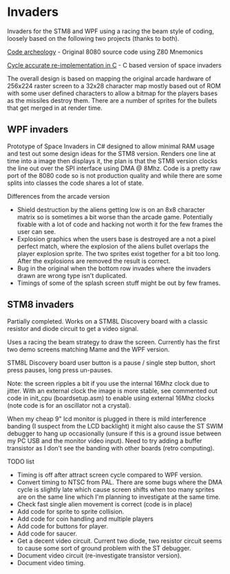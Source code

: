 # Invaders

Invaders for the STM8 and WPF using a racing the beam style of coding, loosely based on the following two projects (thanks to both).

[Code archeology](http://computerarcheology.com/Arcade/SpaceInvaders/Code.html) - Original 8080 source code using Z80 Mnemonics

[Cycle accurate re-implementation in C](https://github.com/loadzero/si78c) - C based version of space invaders

The overall design is based on mapping the original arcade hardware of 256x224 raster screen to a 32x28 character map mostly based out of ROM with some user defined characters to allow a bitmap for the players bases as the missiles destroy them. There are a number of sprites for the bullets that get merged in at render time.

## WPF invaders

Prototype of Space Invaders in C# designed to allow minimal RAM usage and test out some design ideas for the STM8 version. Renders one line at time into a image then displays it, the plan is that the STM8 version clocks the line out over the SPI interface using DMA @ 8Mhz. Code is a pretty raw port of the 8080 code so is not production quality and while there are some splits into classes the code shares a lot of state.

Differences from the arcade version

- Shield destruction by the aliens getting low is on an 8x8 character matrix so is sometimes a bit worse than the arcade game. Potentially fixable with a lot of code and hacking not worth it for the few frames the user can see.
- Explosion graphics when the users base is destroyed are a not a pixel perfect match, where the explosion of the aliens bullet overlaps the player explosion sprite. The two sprites exist together for a bit too long. After the explosions are removed the result is correct.
- Bug in the original when the bottom row invades where the invaders drawn are wrong type isn't duplicated.
- Timings of some of the splash screen stuff might be out by few frames.

## STM8 invaders

Partially completed. Works on a STM8L Discovery board with a classic resistor and diode circuit to get a video signal.

Uses a racing the beam strategy to draw the screen. Currently has the first two demo screens matching Mame and the WPF version.

STM8L Discovery board user button is a pause / single step button, short press pauses, long press un-pauses.

Note: the screen ripples a bit if you use the internal 16Mhz clock due to jitter. With an external clock the image is more stable, see commented out code in init_cpu (boardsetup.asm) to enable using external 16Mhz clocks (note code is for an oscillator not a crystal).

When my cheap 9" lcd monitor is plugged in there is mild interference banding (I suspect from the LCD backlight) it might also cause the ST SWIM debugger to hang up occasionally (unsure if this is a ground issue between my PC USB and the monitor video input). Need to try adding a buffer transistor as I don't see the banding with other boards (retro computing).

TODO list

- Timing is off after attract screen cycle compared to WPF version.
- Convert timing to NTSC from PAL. There are some bugs where the DMA cycle is slightly late which cause screen shifts when too many sprites are on the same line which I'm planning to investigate at the same time.
- Check fast single alien movement is correct (code is in place)
- Add code for sprite to sprite collision.
- Add code for coin handling and multiple players
- Add code for buttons for player.
- Add code for saucer.
- Get a decent video circuit. Current two diode, two resistor circuit seems to cause some sort of ground problem with the ST debugger.
- Document video circuit (re-investigate transistor version).
- Document video timing.
